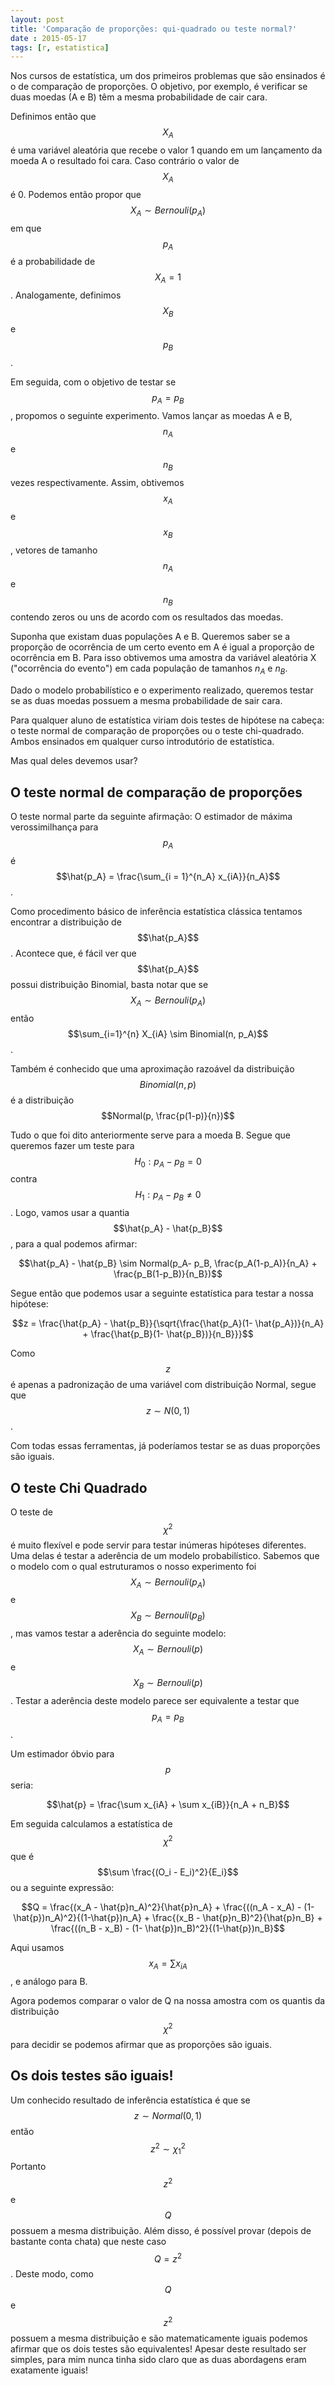 ```yaml
---
layout: post
title: 'Comparação de proporções: qui-quadrado ou teste normal?'
date : 2015-05-17
tags: [r, estatistica]
--- 
```


<script type="text/javascript"
  src="https://cdn.mathjax.org/mathjax/latest/MathJax.js?config=TeX-AMS-MML_HTMLorMML">
</script>


Nos cursos de estatística, um dos primeiros problemas que são ensinados é o de comparação de proporções. O objetivo, por exemplo, é verificar se duas moedas (A e B) têm a mesma probabilidade de cair cara. 

Definimos então que $$X_A$$ é uma variável aleatória que recebe o valor 1 quando em um lançamento da moeda A o resultado foi cara. Caso contrário o valor de $$X_A$$ é 0. Podemos então propor que $$X_A \sim Bernouli(p_A)$$ em que $$p_A$$ é a probabilidade de $$X_A = 1$$. Analogamente, definimos $$X_B$$ e $$p_B$$.

Em seguida, com o objetivo de testar se $$p_A = p_B$$, propomos o seguinte experimento. Vamos lançar as moedas A e B, $$n_A$$ e $$n_B$$ vezes respectivamente. Assim, obtivemos $$x_A$$ e $$x_B$$, vetores de tamanho $$n_A$$ e $$n_B$$ contendo zeros ou uns de acordo com os resultados das moedas.

Suponha que existam duas populações A e B. Queremos saber se a proporção de ocorrência de um certo evento em A é igual a proporção de ocorrência em B. Para isso obtivemos uma amostra da variável aleatória X ("ocorrência do evento") em cada população de tamanhos $n_A$ e $n_B$.

Dado o modelo probabilístico e o experimento realizado, queremos testar se as duas moedas possuem a mesma probabilidade de sair cara.

Para qualquer aluno de estatística viriam dois testes de hipótese na cabeça: o teste normal de comparação de proporções ou o teste chi-quadrado. Ambos ensinados em qualquer curso introdutório de estatística. 

Mas qual deles devemos usar?

## O teste normal de comparação de proporções

O teste normal parte da seguinte afirmação:
O estimador de máxima verossimilhança para $$p_A$$ é $$\hat{p_A} = \frac{\sum_{i = 1}^{n_A} x_{iA}}{n_A}$$. 

Como procedimento básico de inferência estatística clássica tentamos encontrar a distribuição de $$\hat{p_A}$$. Acontece que, é fácil ver que $$\hat{p_A}$$ possui distribuição Binomial, basta notar que se $$X_A \sim Bernouli(p_A)$$ então $$\sum_{i=1}^{n} X_{iA} \sim Binomial(n, p_A)$$.

Também é conhecido que uma aproximação razoável da distribuição $$Binomial(n, p)$$ é a distribuição $$Normal(p, \frac{p(1-p)}{n})$$

Tudo o que foi dito anteriormente serve para a moeda B. Segue que queremos fazer um teste para $$H_0: p_A - p_B = 0$$ contra $$H_1: p_A - p_B \ne 0$$.
Logo, vamos usar a quantia $$\hat{p_A} - \hat{p_B}$$, para a qual podemos afirmar:

$$\hat{p_A} - \hat{p_B} \sim Normal(p_A- p_B, \frac{p_A(1-p_A)}{n_A} + \frac{p_B(1-p_B)}{n_B})$$

Segue então que podemos usar a seguinte estatística para testar a nossa hipótese:

$$z = \frac{\hat{p_A} - \hat{p_B}}{\sqrt{\frac{\hat{p_A}(1- \hat{p_A})}{n_A} + \frac{\hat{p_B}(1- \hat{p_B})}{n_B}}}$$

Como $$z$$ é apenas a padronização de uma variável com distribuição Normal, segue que $$z \sim N(0,1)$$.

Com todas essas ferramentas, já poderíamos testar se as duas proporções são iguais.

## O teste Chi Quadrado

O teste de $$\chi^2$$ é muito flexível e pode servir para testar inúmeras hipóteses diferentes. Uma delas é testar a aderência de um modelo probabilístico. Sabemos que o modelo com o qual estruturamos o nosso experimento foi $$X_A \sim Bernouli(p_A)$$ e $$X_B \sim Bernouli(p_B)$$, mas vamos testar a aderência do seguinte modelo: $$X_A \sim Bernouli(p)$$ e $$X_B \sim Bernouli(p)$$. Testar a aderência deste modelo parece ser equivalente a testar que $$p_A = p_B$$.

Um estimador óbvio para $$p$$ seria:

$$\hat{p} = \frac{\sum x_{iA} + \sum x_{iB}}{n_A + n_B}$$

Em seguida calculamos a estatística de $$\chi^2$$ que é $$\sum \frac{(O_i - E_i)^2}{E_i}$$ ou a seguinte expressão:

$$Q = \frac{(x_A - \hat{p}n_A)^2}{\hat{p}n_A} + \frac{((n_A - x_A) - (1- \hat{p})n_A)^2}{(1-\hat{p})n_A} + \frac{(x_B - \hat{p}n_B)^2}{\hat{p}n_B} + \frac{((n_B - x_B) - (1- \hat{p})n_B)^2}{(1-\hat{p})n_B}$$

Aqui usamos $$x_A = \sum x_{iA}$$, e análogo para B.

Agora podemos comparar o valor de Q na nossa amostra com os quantis da distribuição $$\chi^2$$ para decidir se podemos afirmar que as proporções são iguais.

## Os dois testes são iguais!

Um conhecido resultado de inferência estatística é que se $$z \sim Normal(0,1)$$ então $$z^2 \sim \chi^{2}_{1}$$
Portanto $$z^2$$ e $$Q$$ possuem a mesma distribuição. Além disso, é possível provar (depois de bastante conta chata) que neste caso $$Q = z^2$$.
Deste modo, como $$Q$$ e $$z^2$$ possuem a mesma distribuição e são matematicamente iguais podemos afirmar que os dois testes são equivalentes!
Apesar deste resultado ser simples, para mim nunca tinha sido claro que as duas abordagens eram exatamente iguais!











